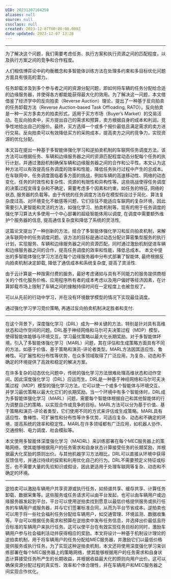 ```yaml
---
UID: 20231207104250
aliases: null
source: null
cssclass: null
created: 2023-12-07T00:00:00.000Z
date updated: 2023-12-07 13:28
---
```







---

为了解决这个问题，我们需要考虑任务、执行方案和执行资源之间的匹配程度，以及执行方案之间的竞争和合作程度。

人们相信博弈论中的均衡概念和多智能体训练方法在处理多约束和多目标优化问题方面具有很高的潜力。

任务卸载涉及到多个参与者之间的资源分配问题，即如何将车辆的任务分配给合适的边缘服务器，并使得各方都能能获得最大化的效用。为了解决这一问题，本文借借鉴了经济学中的反向拍卖（Reverse Auction）理论，提出了一种基于反向拍卖的任务卸载方法（Reverse Auction-based Task Offloading, RATO）。反向拍卖是一种一买方多卖方的拍卖形式，适用于买方市场（Buyer’s Market）的交易活动。在反向拍卖中，买方提出自己的需求和预算，卖方根据自身的成本和利润，竞争性地给出自己的报价。最终，买方选择一个或多个报价最低且满足需求的卖方进行交易。反向拍卖可以有效降低买方的采购成本，提高卖方之间的竞争力，实现资源的优化分配。

本文旨在提出一种基于多智能体强化学习和逆拍卖机制的车联网任务调度方法，该方法可以根据任务、车辆和边缘服务器之间的资源匹配程度动态分配每个任务的执行计划，并通过激励机制确保车辆和边缘服务器之间的合作和公平性。本文认为这种方法可以有效提高任务调度的效率和性能，降低任务执行过程中产生的总成本。
在车联网中，任务调度面临着多方面的挑战，例如车辆的高速移动性、网络的动态变化、任务的时效性和复杂性、资源的有限性和异构性等。这些挑战使得任务调度的决策过程变得复杂和不确定，需要考虑多个因素和约束，如任务的特征, 网络的状态, 服务器的负载等。由于传统的任务调度方法存在模型假设过于简化、算法复杂度过高、对环境变化不敏感等问题，它们往往不能适应车联网的复杂环境，因此需要引入更智能和灵活的方法，如强化学习、拍卖机制等。现有的用于任务调度的强化学习算法大多使用一个中心部署的超级智能体用以调度, 在调度中需要额外维护个服务器的信息, 提高通信复杂度和降低了系统的灵活性,

这篇论文提出了一种创新的方法，结合了多智能体强化学习和反向拍卖机制，来解决车联网中的任务调度问题。该方法的目标是通过动态分配计算密集型服务的执行计划，实现服务、车辆和边缘服务器之间的资源匹配，同时通过激励机制促进车辆和边缘服务器之间的合作，提高任务调度的效率和性能，降低总成本。 本文中提出的多智能体强化学习方法在每个边缘服务器中分布式部署了智能体, 最终根据反向拍卖机制决定卸载, 降低了通信成本和系统复杂度, 提高了灵活性.

由于云计算是一种按需付费的服务，最好考虑诸如与具有不同能力的服务提供商相关的个性化服务价格、应用程序所有者的成本考虑以及用户偏好等经济因素，在计算卸载市场上限制了车辆之间的接触持续时间在一定程度上也被忽视了。





可以从先前的行动中学习，并在没有环境数学模型的情况下实现最佳调度。


通过强化学习学习竞价策略, 再通过反向拍卖机制决定胜者和支付.




---

在这个背景下，深度强化学习（DRL）成为一种关键的方法，特别是针对具有高维状态和动作空间的问题。DRL基于神经网络和马尔可夫决策过程（MDP）模型，使得智能体能够与环境交互，学习最优策略以最大化长期奖励。对于多智能体环境，引入了多智能体强化学习（MARL）问题，其在评估和生成策略方面具有不同的方法，如基于价值、基于策略和演员-评论者类型。MARL方法因其适应性、鲁棒性、可扩展性和分布性等优势，在众多领域取得了广泛应用，为复杂、动态和不确定的环境提供了高效和稳定的解决方案。

在许多复杂的动态优化问题中，传统的强化学习方法很难处理高维状态和动作空间，因此深度强化学习（DRL）应运而生。DRL是一种基于神经网络和马尔可夫决策过程（MDP）模型的强化学习方法，它可以使一个或多个智能体与环境交互，并学习最优策略以最大化它们的长期奖励。当一个环境中有多个智能体时，DRL成为多智能体强化学习（MARL）问题，需要每个智能体根据自己和其他智能体的行为调整自己的策略，以实现合作或竞争的目标。MARL方法可以分为基于价值、基于策略和演员-评论者类型，它们使用不同的方式来评估或生成策略。MARL具有适应性、鲁棒性、可扩展性和分布性等许多优势，可适应复杂、动态和不确定的环境，提高系统的效率和稳定性。MARL在许多领域都有广泛应用，如机器人协作、交通控制、电力调度、社会模拟等。

本文使用多智能体深度强化学习（MADRL）来训练部署在每个MEC服务器上的策略网络，使其能够根据用户的任务需求和自身状态计算接受任务的长期奖励，并根据最大化奖励的原则出价。与其他机器学习方法相比，DRL可以直接从环境中获得反馈信号，并通过持续的探索和利用优化自己的行为。DRL不需要预定义特征或标签，也不需要大量的先验知识或假设，因此更适用于处理车联网等复杂、动态和不确定的环境。

---

逆拍卖可以激励车辆用户共享资源或执行任务，如频谱共享、缓存共享、计算任务卸载、数据采集等。这些服务或任务请求可以由平台发起，也可以由车辆用户或边缘服务器发起到平台。平台可以使用逆拍卖找到愿意以最低价格提供服务或执行任务的车辆用户或服务器，并与它们签署标准合同，从而为平台节省成本。逆拍卖也可以用于将一些社会福利任务分配给车辆用户，如交通管理、环境监测、数据收集等。平台可以根据任务需求和预算在逆拍卖中发布任务信息，并选择出价最低且符合标准的车辆用户来执行任务。这可以使平台在有效实现任务目标的同时，激励车辆用户参与社会福利活动并获得相应的奖励。本文将设计一种基于机制设计理论的逆拍卖机制，用于将车辆用户的任务分配给MEC服务器，并激励它们以最低价格提供服务或执行任务。为了实现这种逆拍卖机制，本文还将使用深度强化学习来训练部署在每个MEC服务器上的策略网络，使其能够根据用户的任务需求和自身状态计算接受任务所产生的长期收益，并根据收益最大化的原则向用户出价。这可以确保资源分配过程的真实性、效率和个体合理性，并在车辆用户和MEC服务器之间实现合作优化。
